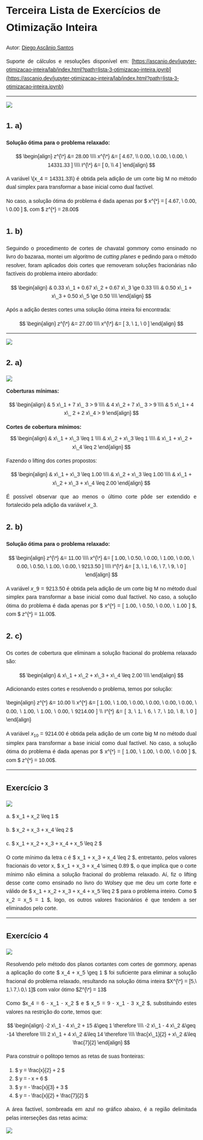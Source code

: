 <style scoped>
    body {
        font-family: Arial, sans-serif;
        line-height: 1.6;
        margin-left: 1in;
        margin-right: 1in;
        margin-top: 0.25in;
        margin-bottom: 0.25in;
    }
    p {
        text-align: justify;
    }
    img {
        display: block;
        margin-left: auto;
        margin-right: auto;
    }
    @media print {
        img {
            max-width: 100%;
            height: auto;
            page-break-inside: avoid;
            break-inside: avoid;
            display: block;
            margin: auto; /* centraliza a imagem na página */
        }
        figure, table, pre, blockquote {
            page-break-inside: avoid;
            break-inside: avoid;
        }
        body {
            overflow-wrap: break-word;
            word-wrap: break-word;
        }
    }
</style>

<script async src="https://cdn.jsdelivr.net/npm/mathjax@2/MathJax.js?config=TeX-AMS_CHTML"></script>

<script type="text/x-mathjax-config">
MathJax.Hub.Config({
    tex2jax: {
        inlineMath: [ ['$', '$'], ['\\(', '\\)'] ],
        displayMath: [ ['$$', '$$'], ['\\[', '\\]'] ],
        processEscapes: true
    }
});
</script>

# Terceira Lista de Exercícios de Otimização Inteira

Autor: [Diego Ascânio Santos](mailto:ascanio@cefetmg.br)

Suporte de cálculos e resoluções disponível em: [https://ascanio.dev/jupyter-otimizacao-inteira/lab/index.html?path=lista-3-otimizacao-inteira.ipynb](https://ascanio.dev/jupyter-otimizacao-inteira/lab/index.html?path=lista-3-otimizacao-inteira.ipynb)

---

![](https://i.imgur.com/aAmyuEt.png)

## 1. a)

**Solução ótima para o problema relaxado:**

$$
\begin{align}
    z^{\*} &= 28.00 \\\\
    x^{\*} &= [ 4.67, \\ 0.00, \ 0.00, \ 0.00, \ 14331.33 ] \\\\
    I^{\*} &= [ 0, \\ 4 ]
    \end{align}
$$

A variável \\(x\_4 = 14331.33\\) é obtida pela adição de um corte big M no método dual simplex para transformar a base inicial como dual factível.

No caso, a solução ótima do problema é dada apenas por $ x^{\*} = [ 4.67, \ 0.00, \ 0.00 ] $, com $ z^{\*} = 28.00$

## 1. b)

Seguindo o procedimento de cortes de chavatal gommory como ensinado no livro do bazaraa, montei um algoritmo de _cutting planes_ e pedindo para o método resolver, foram aplicados dois cortes que removeram soluções fracionárias não factíveis do problema inteiro abordado:

$$
\begin{align}
    & 0.33 x\_1 + 0.67 x\_2 + 0.67 x\_3 \ge 0.33 \\\\
    & 0.50 x\_1 + x\_3 + 0.50 x\_5 \ge 0.50 \\\\
\end{align}
$$

Após a adição destes cortes uma solução ótima inteira foi encontrada:

$$
\begin{align}
    z^{\*} &= 27.00 \\\\
    x^{\*} &= [ 3, \ 1, \ 0  ]
\end{align}
$$

---

![](https://i.imgur.com/AdkLHpH.png)

## 2. a)

![](https://i.imgur.com/wOEUKZk.png)

**Coberturas mínimas:**

$$
\begin{align}
    & 5 x\_1 + 7 x\_ 3 > 9 \\\\
    & 4 x\_2 + 7 x\_ 3 > 9 \\\\
    & 5 x\_1 + 4 x\_ 2 + 2 x\_4 > 9
\end{align}
$$

**Cortes de cobertura mínimos:**
$$
\begin{align}
    & x\_1 + x\_3 \leq 1 \\\\
    & x\_2 + x\_3 \leq 1 \\\\
    & x\_1 + x\_2 + x\_4 \leq 2
\end{align}
$$

Fazendo o lifting dos cortes propostos:

$$
\begin{align}
& x\_1 + x\_3 \leq 1.00 \\\\
& x\_2 + x\_3 \leq 1.00 \\\\
& x\_1 + x\_2 + x\_3 + x\_4 \leq 2.00
\end{align}
$$

É possível observar que ao menos o último corte pôde ser extendido e fortalecido pela adição da variável $x\_3$.

## 2. b)

**Solução ótima para o problema relaxado:**

$$
\begin{align}
    z^{\*} &= 11.00 \\\\
    x^{\*} &= [ 1.00, \ 0.50, \ 0.00, \ 1.00, \ 0.00, \ 0.00, \ 0.50, \ 1.00, \ 0.00, \ 9213.50 ] \\\\
    I^{\*} &= [ 3, \ 1, \ 6, \ 7, \ 9, \ 0 ]
\end{align}
$$

A variável $x\_9 = 9213.50$ é obtida pela adição de um corte big M no método dual simplex para transformar a base inicial como dual factível.
No caso, a solução ótima do problema é dada apenas por $ x^{\*} = [ 1.00, \ 0.50, \ 0.00, \ 1.00 ] $, com $ z^{\*} = 11.00$.

## 2. c)

Os cortes de cobertura que eliminam a solução fracional do problema relaxado são: 

$$
\begin{align}
    & x\_1 + x\_2 + x\_3 + x\_4 \leq 2.00 \\\\
\end{align}
$$

Adicionando estes cortes e resolvendo o problema, temos por solução:

\begin{align}
    z^{\*} &= 10.00 \\\\
    x^{\*} &= [ 1.00, \ 1.00, \ 0.00, \ 0.00, \ 0.00, \ 0.00, \ 0.00, \ 1.00, \ 1.00, \ 0.00, \ 9214.00 ] \\\\
    I^{\*} &= [ 3, \ 1, \ 6, \ 7, \ 10, \ 8, \ 0 ]
\end{align}

A variável $x_{10} = 9214.00$ é obtida pela adição de um corte big M no método dual simplex para transformar a base inicial como dual factível.
No caso, a solução ótima do problema é dada apenas por $ x^{\*} = [ 1.00, \ 1.00, \ 0.00, \ 0.00 ] $, com $ z^{\*} = 10.00$.

---

## Exercício 3

![](https://i.imgur.com/qm711y6.png)


a. $ x\_1 + x\_2 \leq 1 $

b. $ x\_2 + x\_3 + x\_4 \leq 2 $

c. $ x\_1 + x\_2 + x\_3 + x\_4 + x\_5 \leq 2 $

O corte mínimo da letra c é $ x\_1 + x\_3 + x\_4 \leq 2 $, entretanto, pelos valores fracionais do vetor x, $ x\_1 + x\_3 + x\_4 \simeq 0.89 $, o que implica que o corte mínimo não elimina a solução fracional do problema relaxado. Aí, fiz o lifting desse corte como ensinado no livro do Wolsey que me deu um corte forte e válido de $ x\_1 + x\_2 + x\_3 + x\_4 + x\_5 \leq 2 $ para o problema inteiro. Como $ x\_2 = x\_5 = 1 $, logo, os outros valores fracionários é que tendem a ser eliminados pelo corte.

---

## Exercício 4

![](https://i.imgur.com/DfGtJj8.png)

Resolvendo pelo método dos planos cortantes com cortes de gommory, apenas a aplicação do corte $ x\_4 + x\_5 \geq 1 $ foi suficiente para eliminar a solução fracional do problema relaxado, resultando na solução ótima inteira $X^{\*} = [5,\ 1,\ 7,\ 0,\ 1]$ com valor ótimo $Z^{\*} = 13$

Como $x\_4 = 6 - x\_1 - x\_2 $ e $ x\_5 = 9 - x\_1 - 3 x\_2 $, substituindo estes valores na restrição do corte, temos que:

$$
\begin{align}
-2 x\_1 - 4 x\_2 + 15 &\geq 1 \therefore \\\\
-2 x\_1 - 4 x\_2 &\geq -14 \therefore \\\\
2 x\_1 + 4 x\_2 &\leq 14 \therefore \\\\
\frac{x\_1}{2} + x\_2 &\leq \frac{7}{2}
\end{align}
$$

Para construir o politopo temos as retas de suas fronteiras:

1. $ y = \frac{x}{2} + 2 $
2. $ y = - x + 6 $
3. $ y = - \frac{x}{3} + 3 $
4. $ y = - \frac{x}{2} + \frac{7}{2} $

A área factível, sombreada em azul no gráfico abaixo, é a região delimitada pelas interseções das retas acima:

![](https://i.imgur.com/LP9f7PS.png)
